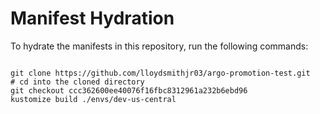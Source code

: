 
# Manifest Hydration

To hydrate the manifests in this repository, run the following commands:

```shell

git clone https://github.com/lloydsmithjr03/argo-promotion-test.git
# cd into the cloned directory
git checkout ccc362600ee40076f16fbc8312961a232b6ebd96
kustomize build ./envs/dev-us-central
```